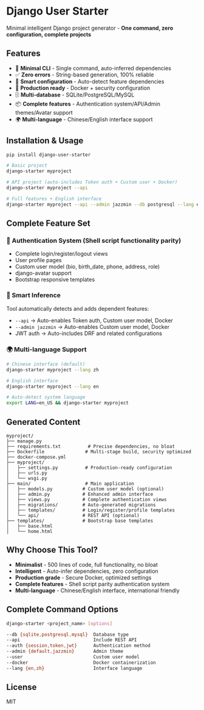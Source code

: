 # Django User Starter

Minimal intelligent Django project generator - **One command, zero configuration, complete projects**

## Features

- 🎯 **Minimal CLI** - Single command, auto-inferred dependencies
- ✅ **Zero errors** - String-based generation, 100% reliable
- 🧠 **Smart configuration** - Auto-detect feature dependencies
- 🚀 **Production ready** - Docker + security configuration
- 🗄️ **Multi-database** - SQLite/PostgreSQL/MySQL
- 📦 **Complete features** - Authentication system/API/Admin themes/Avatar support
- 🌍 **Multi-language** - Chinese/English interface support

## Installation & Usage

```bash
pip install django-user-starter

# Basic project
django-starter myproject

# API project (auto-includes Token auth + Custom user + Docker)
django-starter myproject --api

# Full features + English interface
django-starter myproject --api --admin jazzmin --db postgresql --lang en
```

## Complete Feature Set

### 🔐 Authentication System (Shell script functionality parity)
- Complete login/register/logout views
- User profile pages
- Custom user model (bio, birth_date, phone, address, role)
- django-avatar support
- Bootstrap responsive templates

### 🚀 Smart Inference
Tool automatically detects and adds dependent features:
- `--api` → Auto-enables Token auth, Custom user model, Docker
- `--admin jazzmin` → Auto-enables Custom user model, Docker
- JWT auth → Auto-includes DRF and related configurations

### 🌍 Multi-language Support
```bash
# Chinese interface (default)
django-starter myproject --lang zh

# English interface
django-starter myproject --lang en

# Auto-detect system language
export LANG=en_US && django-starter myproject
```

## Generated Content

```
myproject/
├── manage.py
├── requirements.txt          # Precise dependencies, no bloat
├── Dockerfile               # Multi-stage build, security optimized
├── docker-compose.yml
├── myproject/
│   ├── settings.py          # Production-ready configuration
│   ├── urls.py
│   └── wsgi.py
├── main/                    # Main application
│   ├── models.py           # Custom user model (optional)
│   ├── admin.py            # Enhanced admin interface
│   ├── views.py            # Complete authentication views
│   ├── migrations/         # Auto-generated migrations
│   ├── templates/          # Login/register/profile templates
│   └── api/                # REST API (optional)
├── templates/              # Bootstrap base templates
│   ├── base.html
│   └── home.html
```

## Why Choose This Tool?

- **Minimalist** - 500 lines of code, full functionality, no bloat
- **Intelligent** - Auto-infer dependencies, zero configuration
- **Production grade** - Secure Docker, optimized settings
- **Complete features** - Shell script parity authentication system
- **Multi-language** - Chinese/English interface, international friendly

## Complete Command Options

```bash
django-starter <project_name> [options]

--db {sqlite,postgresql,mysql}  Database type
--api                           Include REST API
--auth {session,token,jwt}      Authentication method
--admin {default,jazzmin}       Admin theme
--user                          Custom user model
--docker                        Docker containerization
--lang {en,zh}                  Interface language
```

## License

MIT
